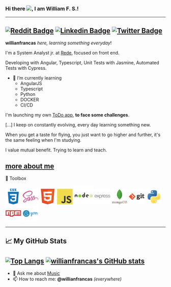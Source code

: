 ### Hi there <img src="https://raw.githubusercontent.com/MartinHeinz/MartinHeinz/master/wave.gif" width="30px">, I am William F. S.!
---
[![Reddit Badge](https://img.shields.io/reddit/user-karma/combined/willianfrancas?style=social)](https://reddit.com/u/willianfrancas)
[![Linkedin Badge](https://img.shields.io/badge/-LinkedIn-blue?style=flat-square&logo=Linkedin&logoColor=white&link=https://www.linkedin.com/in/willianfrancas/)](https://www.linkedin.com/in/willianfrancas/)
[![Twitter Badge](https://img.shields.io/twitter/follow/willianfrancas?style=social)](https://twitter.com/willianfrancas)
---
**willianfrancas** *here, learning something everyday*!

I'm a System Analyst jr. at [Rede][rede], focused on front end.

Developing with Angular, Typescript, Unit Tests with Jasmine, Automated Tests with Cypress.

- 🌱 I’m currently learning 
  + AngularJS
  + Typescript
  + Python
  + DOCKER
  + CI/CD

I'm launching my own [ToDo app][myapp], **to face some challenges**.

[...] I keep on constantly evolving, every day learning something new.

When you get a taste for flying, you just want to go higher and further, it's the same feeling when I'm studying.

I value mutual benefit.
Trying to learn and teach.

[more about me][aboutme]
---
🧰 Toolbox

<img src="https://github.com/devicons/devicon/blob/master/icons/css3/css3-plain-wordmark.svg" alt="CSS" width="50" height="50"/> <img src="https://github.com/devicons/devicon/blob/master/icons/sass/sass-original.svg" alg="Sass" width="50" height="50"/> <img src="https://github.com/devicons/devicon/blob/master/icons/html5/html5-original.svg" alt="HTML" width="50" height="50"/> <!--img src="https://cdn.worldvectorlogo.com/logos/tailwindcss.svg" alt="TailwindCSS" width="50" height="50"/--> <img src="https://github.com/devicons/devicon/blob/master/icons/javascript/javascript-original.svg" alt="JavaScript" width="50" height="50"/> <!-- img src="https://github.com/devicons/devicon/blob/master/icons/vuejs/vuejs-original-wordmark.svg" alt="VueJS" width="50" height="50"/--> <!-- img src="https://nuxtjs.org/logos/nuxtjs-typo.svg" alt="Nuxt" width="90" height="50"/--> <img src="https://github.com/devicons/devicon/blob/master/icons/nodejs/nodejs-original-wordmark.svg" alt="NodeJS" width="60" height="60"/> <img src="https://github.com/devicons/devicon/blob/master/icons/express/express-original-wordmark.svg" alt="ExpressJS" width="50" height="50"/> <!-- img src="https://cdn.worldvectorlogo.com/logos/keystonejs.svg" alt="KeystoneJS" width="50" height="50"/--> <img src="https://github.com/devicons/devicon/blob/master/icons/mongodb/mongodb-original-wordmark.svg" alt="MongoDB" width="50" height="50"/> <!-- img src="https://github.com/devicons/devicon/blob/master/icons/postgresql/postgresql-original-wordmark.svg" alt="PostgreSQL" width="50" height="50"/--> <img src="https://github.com/devicons/devicon/blob/master/icons/git/git-original-wordmark.svg" alt="Git" width="50" height="50"/> <!-- img src="https://github.com/devicons/devicon/blob/master/icons/amazonwebservices/amazonwebservices-original-wordmark.svg" alt="AWS" width="50" height="50"/--> <img src="https://github.com/devicons/devicon/blob/master/icons/python/python-original.svg" alt="Python" width="50" height="50"> <img src="https://github.com/devicons/devicon/blob/master/icons/npm/npm-original-wordmark.svg" alt="npm" width="50" height="50"/> <img src="https://github.com/devicons/devicon/blob/master/icons/yarn/yarn-original-wordmark.svg" alt="yarn" width="50" height="50"/> 

---
## &#x1f4c8; My GitHub Stats
[![Top Langs](https://github-readme-stats.vercel.app/api/top-langs/?username=willianfrancas&count_private=true&hide=java,html,css&theme=dracula)](https://github.com/anuraghazra/github-readme-stats)  [![willianfrancas's GitHub stats](https://github-readme-stats.vercel.app/api?username=willianfrancas&count_private=true&show_icons=true&theme=dracula)](https://github.com/anuraghazra/github-readme-stats)
---

- 💬 Ask me about [Music][instagram]
- 📫 How to reach me: **@willianfrancas** _(everywhere)_

[myapp]: <https://my-todo-mongodb.herokuapp.com/>
[rede]: <https://userede.com.br/>
[instagram]: <https://instagram.com/musicxday>
[aboutme]: <https://about.me/willianfrancas>
